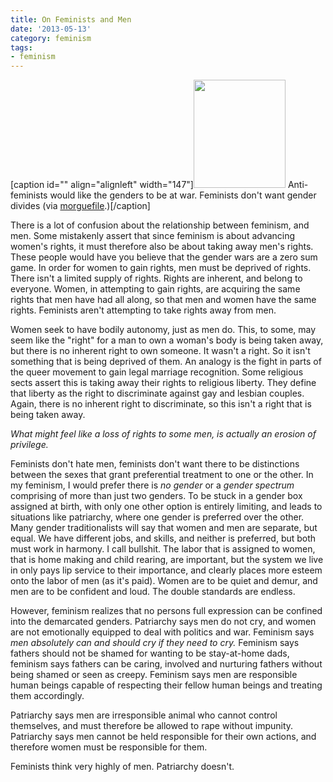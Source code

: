 ```yaml
---
title: On Feminists and Men
date: '2013-05-13'
category: feminism
tags:
- feminism
---
```


[caption id="" align="alignleft" width="147"]<a href="http://mrg.bz/Tqo4Vc"><img src="http://mrg.bz/Tqo4Vc" alt="" width="147" height="173" /></a> Anti-feminists would like the genders to be at war. Feminists don't want gender divides (via <a href="http://mrg.bz/2fraCb">morguefile</a>.)[/caption]

There is a lot of confusion about the relationship between feminism, and men. Some mistakenly assert that since feminism is about advancing women's rights, it must therefore also be about taking away men's rights. These people would have you believe that the gender wars are a zero sum game. In order for women to gain rights, men must be deprived of rights. There isn't a limited supply of rights. Rights are inherent, and belong to everyone. Women, in attempting to gain rights, are acquiring the same rights that men have had all along, so that men and women have the same rights. Feminists aren't attempting to take rights away from men.

<!--more-->

Women seek to have bodily autonomy, just as men do. This, to some, may seem like the "right" for a man to own a woman's body is being taken away, but there is no inherent right to own someone. It wasn't a right. So it isn't something that is being deprived of them. An analogy is the fight in parts of the queer movement to gain legal marriage recognition. Some religious sects assert this is taking away their rights to religious liberty. They define that liberty as the right to discriminate against gay and lesbian couples. Again, there is no inherent right to discriminate, so this isn't a right that is being taken away.

<em>What might feel like a loss of rights to some men, is actually an erosion of privilege.</em>

Feminists don't hate men, feminists don't want there to be distinctions between the sexes that grant preferential treatment to one or the other. In my feminism, I would prefer there is <em>no gender</em> or a <em>gender spectrum </em> comprising of more than just two genders. To be stuck in a gender box assigned at birth, with only one other option is entirely limiting, and leads to situations like patriarchy, where one gender is preferred over the other. Many gender traditionalists will say that women and men are separate, but equal. We have different jobs, and skills, and neither is preferred, but both must work in harmony. I call bullshit. The labor that is assigned to women, that is home making and child rearing, are important, but the system we live in only pays lip service to their importance, and clearly places more esteem onto the labor of men (as it's paid). Women are to be quiet and demur, and men are to be confident and loud. The double standards are endless.

However, feminism realizes that no persons full expression can be confined into the demarcated genders. Patriarchy says men do not cry, and women are not emotionally equipped to deal with politics and war. Feminism says <em>men absolutely can and should cry if they need to cry. </em>Feminism says fathers should not be shamed for wanting to be stay-at-home dads, feminism says fathers can be caring, involved and nurturing fathers without being shamed or seen as creepy. Feminism says men are responsible human beings capable of respecting their fellow human beings and treating them accordingly.

Patriarchy says men are irresponsible animal who cannot control themselves, and must therefore be allowed to rape without impunity. Patriarchy says men cannot be held responsible for their own actions, and therefore women must be responsible for them.

Feminists think very highly of men. Patriarchy doesn't.
